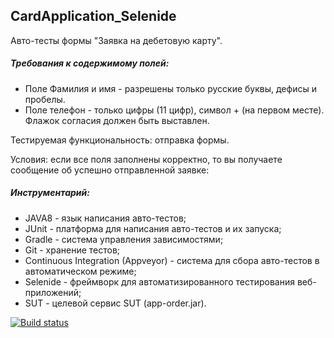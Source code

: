 ## CardApplication_Selenide

Авто-тесты формы "Заявка на дебетовую карту".
##### Требования к содержимому полей:
* Поле Фамилия и имя - разрешены только русские буквы, дефисы и пробелы.
* Поле телефон - только цифры (11 цифр), символ + (на первом месте).
Флажок согласия должен быть выставлен.

Тестируемая функциональность: отправка формы.

Условия: если все поля заполнены корректно, то вы получаете сообщение об успешно отправленной заявке:

 ##### Инструментарий:
- JAVA8 - язык написания авто-тестов;
- JUnit - платформа для написания авто-тестов и их запуска;
- Gradle - система управления зависимостями;
- Git - хранение тестов;
- Continuous Integration (Appveyor) - система для сбора авто-тестов в автоматическом режиме;
- Selenide - фреймворк для автоматизированного тестирования веб-приложений;
- SUT - целевой сервис SUT (app-order.jar).

[![Build status](https://ci.appveyor.com/api/projects/status/fhoj85jhuka57pcn?svg=true)](https://ci.appveyor.com/project/TatyanaGV/selenide-homework2-1)

